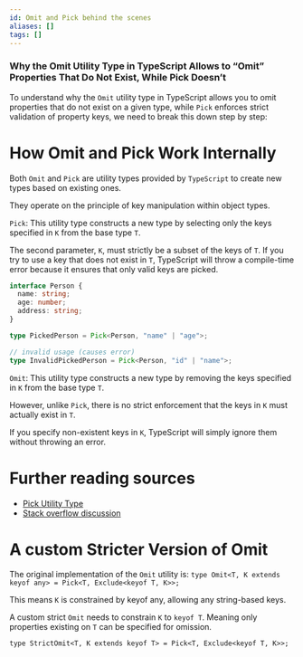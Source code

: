 ```yaml
---
id: Omit and Pick behind the scenes
aliases: []
tags: []
---
```


### Why the Omit Utility Type in TypeScript Allows to “Omit” Properties That Do Not Exist, While Pick Doesn’t

To understand why the `Omit` utility type in TypeScript allows you to omit properties
that do not exist on a given type, while `Pick` enforces strict validation of property keys,
we need to break this down step by step:

# How Omit and Pick Work Internally

Both `Omit` and `Pick` are utility types provided by `TypeScript`
to create new types based on existing ones.

They operate on the principle of key manipulation within object types.

`Pick`: This utility type constructs a new type by selecting
only the keys specified in `K` from the base type `T`.

The second parameter, `K`, must strictly be a subset of the keys of `T`.
If you try to use a key that does not exist in `T`, TypeScript will throw
a compile-time error because it ensures that only valid keys are picked.

```ts
interface Person {
  name: string;
  age: number;
  address: string;
}

type PickedPerson = Pick<Person, "name" | "age">;

// invalid usage (causes error)
type InvalidPickedPerson = Pick<Person, "id" | "name">;
```

`Omit`: This utility type constructs a new type by removing
the keys specified in `K` from the base type `T`.

However, unlike `Pick`, there is no strict enforcement that
the keys in `K` must actually exist in `T`.

If you specify non-existent keys in `K`,
TypeScript will simply ignore them without throwing an error.

# Further reading sources

- [Pick Utility Type](https://refine.dev/blog/typescript-pick-utility-type/#what-is-typescript-pick)
- [Stack overflow discussion](https://stackoverflow.com/questions/73164042/why-does-typescripts-omit-not-enforce-the-value-of-the-omitted-properties)

# A custom Stricter Version of Omit

The original implementation of the `Omit` utility is:
`type Omit<T, K extends keyof any> = Pick<T, Exclude<keyof T, K>>;`

This means `K` is constrained by keyof any, allowing any string-based keys.

A custom strict `Omit` needs to constrain `K` to `keyof T`. Meaning only
properties existing on `T` can be specified for omission.

`type StrictOmit<T, K extends keyof T> = Pick<T, Exclude<keyof T, K>>;`
